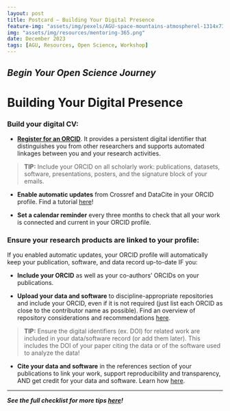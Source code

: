 ```yaml
---
layout: post
title: Postcard – Building Your Digital Presence
feature-img: "assets/img/pexels/AGU-space-mountains-atmospherel-1314x739.jpg"
img: "assets/img/resources/mentoring-365.png"
date: December 2023
tags: [AGU, Resources, Open Science, Workshop]
---
```

## _Begin Your Open Science Journey_
# Building Your Digital Presence

### Build your digital CV:
* [**Register for an ORCID**](https://orcid.org). It provides a persistent digital identifier that distinguishes you from other researchers and supports automated linkages between you and your research activities. 

> **TIP:** Include your ORCID on all scholarly work: publications, datasets, software, presentations, posters, and the signature block of your emails.

* **Enable automatic updates** from Crossref and DataCite in your ORCID profile. Find a tutorial [here](https://data.agu.org/resources/digital-presence)!

* **Set a calendar reminder** every three months to check that all your work is connected and current in your ORCID profile.

### Ensure your research products are linked to your profile:
If you enabled automatic updates, your ORCID profile will automatically keep your publication, software, and data record up-to-date IF you:

* **Include your ORCID** as well as your co-authors’ ORCIDs on your publications.

* **Upload your data and software** to discipline-appropriate repositories and include your ORCID, even if it is not required (just list each ORCID as close to the contributor name as possible). Find an overview of repository considerations and recommendations [here](https://data.agu.org/resources/useful-domain-repositories).

> **TIP:** Ensure the digital identifiers (ex. DOI) for related work are included in your data/software record (or add them later). 
> This includes the DOI of your paper citing the data or of the software used to analyze the data!

* **Cite your data and software** in the references section of your publications to link your work, support reproducibility and transparency, AND get credit for your data and software. Learn how [here](https://www.agu.org/publish-with-agu/publish/author-resources/data-and-software-for-authors#guidance).
---
***See the full checklist for more tips [here](https://doi.org/10.5281/zenodo.4706118)!***
